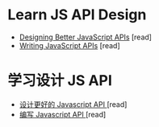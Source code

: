 # Learn JS API Design

* [Designing Better JavaScript APIs](http://www.smashingmagazine.com/2012/10/designing-javascript-apis-usability/) [read]
* [Writing JavaScript APIs](http://blog.wolksoftware.com/writing-javascript-apis) [read]

# 学习设计 JS API

* [ 设计更好的 Javascript API ](http://www.smashingmagazine.com/2012/10/designing-javascript-apis-usability/) [read]
* [ 编写 Javascript API ](http://blog.wolksoftware.com/writing-javascript-apis) [read]

















































